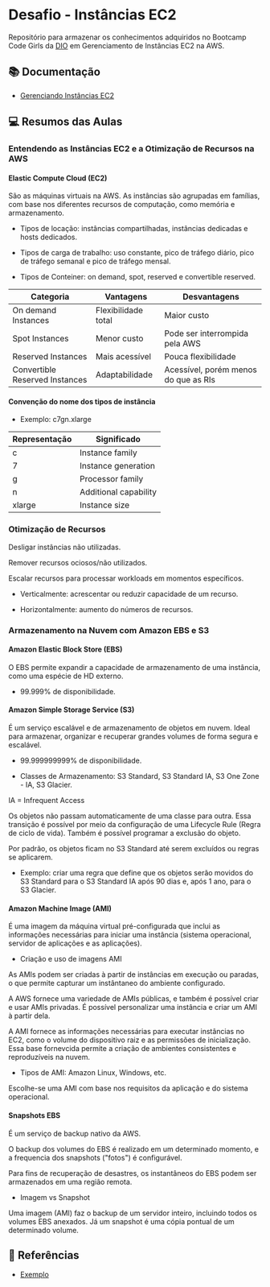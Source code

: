 # Desafio - Instâncias EC2

Repositório para armazenar os conhecimentos adquiridos no Bootcamp Code Girls da [DIO](https://www.dio.me/en) em Gerenciamento de Instâncias EC2 na AWS.

## 📚 Documentação
- [Gerenciando Instâncias EC2](https://docs.aws.amazon.com/pt_br/toolkit-for-visual-studio/latest/user-guide/tkv-ec2-ami.html)

## 💻 Resumos das Aulas 

### Entendendo as Instâncias EC2 e a Otimização de Recursos na AWS

#### Elastic Compute Cloud (EC2)

São as máquinas virtuais na AWS. As instâncias são agrupadas em famílias, com base nos diferentes recursos de computação, como memória e armazenamento.

- Tipos de locação: instâncias compartilhadas, instâncias dedicadas e hosts dedicados.

- Tipos de carga de trabalho: uso constante, pico de tráfego diário, pico de tráfego semanal e pico de tráfego mensal.

- Tipos de Conteiner: on demand, spot, reserved e convertible reserved.

| Categoria | Vantagens | Desvantagens |
| ------------ | ----------- | ---------------|
| On demand Instances | Flexibilidade total | Maior custo|
| Spot Instances| Menor custo | Pode ser interrompida pela AWS |
|Reserved Instances | Mais acessível | Pouca flexibilidade |
|Convertible Reserved Instances| Adaptabilidade | Acessível, porém menos do que as RIs  |

#### Convenção do nome dos tipos de instância
- Exemplo: c7gn.xlarge

| Representação | Significado |
| -- | ----------------|
| c | Instance family |
| 7 | Instance generation| 
| g | Processor family |
| n | Additional capability |
| xlarge | Instance size |

### Otimização de Recursos

Desligar instâncias não utilizadas.

Remover recursos ociosos/não utilizados.

Escalar recursos para processar workloads em momentos específicos.

- Verticalmente: acrescentar ou reduzir capacidade de um recurso.

- Horizontalmente: aumento do números de recursos.

### Armazenamento na Nuvem com Amazon EBS e S3

#### Amazon Elastic Block Store (EBS)

O EBS permite expandir a capacidade de armazenamento de uma instância, como uma espécie de HD externo.

- 99.999% de disponibilidade.

#### Amazon Simple Storage Service (S3)

É um serviço escalável e de armazenamento de objetos em nuvem. Ideal para armazenar, organizar e recuperar grandes volumes de forma segura e escalável.

- 99.999999999% de disponibilidade.

- Classes de Armazenamento: S3 Standard, S3 Standard IA, S3 One Zone - IA, S3 Glacier.

IA = Infrequent Access

Os objetos não passam automaticamente de uma classe para outra. Essa transição é possível por meio da configuração de uma Lifecycle Rule (Regra de ciclo de vida). Também é possível programar a exclusão do objeto.

Por padrão, os objetos ficam no S3 Standard até serem excluídos ou regras se aplicarem.

- Exemplo: criar uma regra que define que os objetos serão movidos do S3 Standard para o S3 Standard IA após 90 dias e, após 1 ano, para o S3 Glacier.

#### Amazon Machine Image (AMI)

É uma imagem da máquina virtual pré-configurada que inclui as informações necessárias para iniciar uma instância (sistema operacional, servidor de aplicações e as aplicações).

- Criação e uso de imagens AMI 

As AMIs podem ser criadas à partir de instâncias em execução ou paradas, o que permite capturar um instântaneo do ambiente configurado.

A AWS fornece uma variedade de AMIs públicas, e também é possível criar e usar AMIs privadas. É possível personalizar uma instância e criar um AMI à partir dela.

A AMI fornece as informações necessárias para executar instâncias no EC2, como o volume do dispositivo raiz e as permissões de inicialização. Essa base fornevcida permite a criação de ambientes consistentes e reproduzíveis na nuvem.

- Tipos de AMI: Amazon Linux, Windows, etc.

Escolhe-se uma AMI com base nos requisitos da aplicação e do sistema operacional.

#### Snapshots EBS

É um serviço de backup nativo da AWS.

O backup dos volumes do EBS é realizado em um determinado momento, e a frequencia dos snapshots ("fotos") é configurável.

Para fins de recuperação de desastres, os instantâneos do EBS podem ser armazenados em uma região remota.

- Imagem vs Snapshot

Uma imagem (AMI) faz o backup de um servidor inteiro, incluindo todos os volumes EBS anexados. Já um snapshot é uma cópia pontual de um determinado volume.


## 🔎 Referências
- [Exemplo](https://docs.aws.amazon.com/pt_br/toolkit-for-visual-studio/latest/user-guide/tkv-ec2-ami.html)
